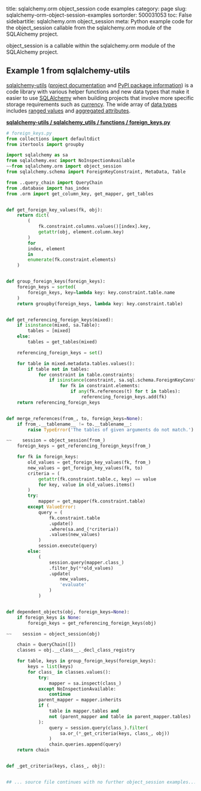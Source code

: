 title: sqlalchemy.orm object_session code examples
category: page
slug: sqlalchemy-orm-object-session-examples
sortorder: 500031053
toc: False
sidebartitle: sqlalchemy.orm object_session
meta: Python example code for the object_session callable from the sqlalchemy.orm module of the SQLAlchemy project.


object_session is a callable within the sqlalchemy.orm module of the SQLAlchemy project.


## Example 1 from sqlalchemy-utils
[sqlalchemy-utils](https://github.com/kvesteri/sqlalchemy-utils)
([project documentation](https://sqlalchemy-utils.readthedocs.io/en/latest/)
and
[PyPI package information](https://pypi.org/project/SQLAlchemy-Utils/))
is a code library with various helper functions and new data types
that make it easier to use [SQLAlchemy](/sqlalchemy.html) when building
projects that involve more specific storage requirements such as
[currency](https://sqlalchemy-utils.readthedocs.io/en/latest/data_types.html#module-sqlalchemy_utils.types.currency).
The wide array of
[data types](https://sqlalchemy-utils.readthedocs.io/en/latest/data_types.html)
includes [ranged values](https://sqlalchemy-utils.readthedocs.io/en/latest/range_data_types.html)
and [aggregated attributes](https://sqlalchemy-utils.readthedocs.io/en/latest/aggregates.html).

[**sqlalchemy-utils / sqlalchemy_utils / functions / foreign_keys.py**](https://github.com/kvesteri/sqlalchemy-utils/blob/master/sqlalchemy_utils/functions/foreign_keys.py)

```python
# foreign_keys.py
from collections import defaultdict
from itertools import groupby

import sqlalchemy as sa
from sqlalchemy.exc import NoInspectionAvailable
~~from sqlalchemy.orm import object_session
from sqlalchemy.schema import ForeignKeyConstraint, MetaData, Table

from ..query_chain import QueryChain
from .database import has_index
from .orm import get_column_key, get_mapper, get_tables


def get_foreign_key_values(fk, obj):
    return dict(
        (
            fk.constraint.columns.values()[index].key,
            getattr(obj, element.column.key)
        )
        for
        index, element
        in
        enumerate(fk.constraint.elements)
    )


def group_foreign_keys(foreign_keys):
    foreign_keys = sorted(
        foreign_keys, key=lambda key: key.constraint.table.name
    )
    return groupby(foreign_keys, lambda key: key.constraint.table)


def get_referencing_foreign_keys(mixed):
    if isinstance(mixed, sa.Table):
        tables = [mixed]
    else:
        tables = get_tables(mixed)

    referencing_foreign_keys = set()

    for table in mixed.metadata.tables.values():
        if table not in tables:
            for constraint in table.constraints:
                if isinstance(constraint, sa.sql.schema.ForeignKeyConstraint):
                    for fk in constraint.elements:
                        if any(fk.references(t) for t in tables):
                            referencing_foreign_keys.add(fk)
    return referencing_foreign_keys


def merge_references(from_, to, foreign_keys=None):
    if from_.__tablename__ != to.__tablename__:
        raise TypeError('The tables of given arguments do not match.')

~~    session = object_session(from_)
    foreign_keys = get_referencing_foreign_keys(from_)

    for fk in foreign_keys:
        old_values = get_foreign_key_values(fk, from_)
        new_values = get_foreign_key_values(fk, to)
        criteria = (
            getattr(fk.constraint.table.c, key) == value
            for key, value in old_values.items()
        )
        try:
            mapper = get_mapper(fk.constraint.table)
        except ValueError:
            query = (
                fk.constraint.table
                .update()
                .where(sa.and_(*criteria))
                .values(new_values)
            )
            session.execute(query)
        else:
            (
                session.query(mapper.class_)
                .filter_by(**old_values)
                .update(
                    new_values,
                    'evaluate'
                )
            )


def dependent_objects(obj, foreign_keys=None):
    if foreign_keys is None:
        foreign_keys = get_referencing_foreign_keys(obj)

~~    session = object_session(obj)

    chain = QueryChain([])
    classes = obj.__class__._decl_class_registry

    for table, keys in group_foreign_keys(foreign_keys):
        keys = list(keys)
        for class_ in classes.values():
            try:
                mapper = sa.inspect(class_)
            except NoInspectionAvailable:
                continue
            parent_mapper = mapper.inherits
            if (
                table in mapper.tables and
                not (parent_mapper and table in parent_mapper.tables)
            ):
                query = session.query(class_).filter(
                    sa.or_(*_get_criteria(keys, class_, obj))
                )
                chain.queries.append(query)
    return chain


def _get_criteria(keys, class_, obj):


## ... source file continues with no further object_session examples...

```

